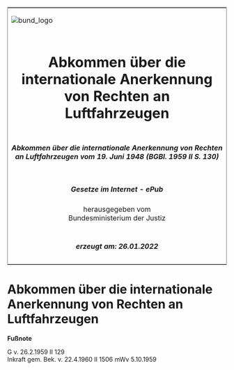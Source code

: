 <span id="DECKBLATT.html"></span>

<table border="0" frame="border" width="100%">

<tr valign="top">

<td align="left">

![bund\_logo](BfJ_2021_Web_de_de.gif)

</td>

<td align="right">

 

</td>

</tr>

<tr align="center" valign="middle">

<td colspan="2">

# Abkommen über die internationale Anerkennung von Rechten an Luftfahrzeugen

</td>

</tr>

<tr align="center" valign="middle">

<td colspan="2">

##### Abkommen über die internationale Anerkennung von Rechten an Luftfahrzeugen vom 19. Juni 1948 (BGBl. 1959 II S. 130)

</td>

</tr>

<tr align="center" valign="middle">

<td colspan="2">

  
  

##### Gesetze im Internet - ePub  
  
herausgegeben vom  
Bundesministerium der Justiz

</td>

</tr>

<tr align="center" valign="bottom">

<td colspan="2">

  
  

##### erzeugt am: 26.01.2022

</td>

</tr>

</table>

<span id="BJNR201300959.html"></span>

# Abkommen über die internationale Anerkennung von Rechten an Luftfahrzeugen

<div>

  
**Fußnote**

<div class="jnhtml">

<div>

<div class="jurAbsatz">

G v. 26.2.1959 II 129  
Inkraft gem. Bek. v. 22.4.1960 II 1506 mWv 5.10.1959

</div>

</div>

</div>

</div>
